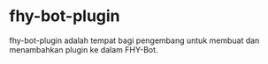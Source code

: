 # fhy-bot-plugin
fhy-bot-plugin adalah tempat bagi pengembang untuk membuat dan menambahkan plugin ke dalam FHY-Bot.
